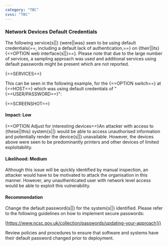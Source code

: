 ```yaml
---
category: "TBC"
cvss: "TBC"
---
```

### Network Devices Default Credentials
The following service{s||} {were||was} seen to be using default credentials{==, including a default lack of authentication,==} on {their||its} {==OPTION web interface{s||}==}. Please note that due to the large number of services, a sampling approach was used and additional services using default passwords might be present which are not reported.

{==SERVICES==}

This can be seen in the following example, for the {==OPTION switch==} at {==HOST==} which was using default credentials of "{==USER/PASSWORD==}":

{==SCREENSHOT==}
#### Impact: Low
{==OPTION Adjust for interesting devices==}An attacker with access to {these||this} system{s||} would be able to access unauthorised information and potentially render the device{s||} unavailable. However, the devices above were seen to be predominantly printers and other devices of limited exploitability.
#### Likelihood: Medium
Although this issue will be quickly identified by manual inspection, an attacker would have to be motivated to attack the organisation in this manner. However, any unauthenticated user with network level access would be able to exploit this vulnerability.
#### Recommendation
Change the default password{s||} for the system{s||} identified. Please refer to the following guidelines on how to implement secure passwords:

[https://www.ncsc.gov.uk/collection/passwords/updating-your-approach]()

Review policies and procedures to ensure that software and systems have their default password changed prior to deployment.

